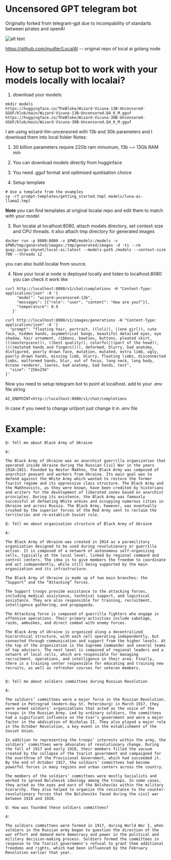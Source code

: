 # Uncensored GPT telegram bot
Originally forked from telegram-gpt due to incompability of standarts between pirates and openAI

   ![alt text](https://github.com/JackBekket/UncensoredGPT_tgbot/blob/master/img/local_ai.png)
   


https://github.com/mudler/LocalAI -- original repo of local ai golang node


# How to setup bot to work with your models locally with localai?

1. download your models:
```
mkdir models
https://huggingface.co/TheBloke/Wizard-Vicuna-13B-Uncensored-GGUF/blob/main/Wizard-Vicuna-13B-Uncensored.Q4_K_M.gguf
https://huggingface.co/TheBloke/Wizard-Vicuna-30B-Uncensored-GGUF/blob/main/Wizard-Vicuna-30B-Uncensored.Q4_K_M.gguf
```
I am using wizard-llm-uncensored with 13b and 30b parameters and I download them into local folder
Notes:
1. 30 billion parameters require 22Gb ram minumum, 13b ~= 13Gb RAM min
2. You can download models directly from hugginface
3. You need .gguf format and optimised quntisation choice

2. Setup template
```
# Use a template from the examples
cp -rf prompt-templates/getting_started.tmpl models/luna-ai-llama2.tmpl
```
**Note** you can find templates at original localai repo and edit them to match with your model

3. Run localai at localhost:8080, attach models directory, set context-size and CPU threads. it also attach tmp directory for generated images
```
docker run -p 8080:8080 -v $PWD/models:/models -v $PWD/tmp/generated/images:/tmp/generated/images -d -ti --rm quay.io/go-skynet/local-ai:latest --models-path /models --context-size 700 --threads 12 
```
you can also build localai from source.

4. Now your local ai node is deployed locally and listen to localhost:8080
you can check it work like
```
curl http://localhost:8080/v1/chat/completions -H "Content-Type: application/json" -d '{
     "model": "wizard-uncensored-13b",
     "messages": [{"role": "user", "content": "How are you?"}],
     "temperature": 0.9
   }'
```

```
curl http://localhost:8080/v1/images/generations -H "Content-Type: application/json" -d '{
  "prompt": "floating hair, portrait, ((loli)), ((one girl)), cute face, hidden hands, asymmetrical bangs, beautiful detailed eyes, eye shadow, hair ornament, ribbons, bowties, buttons, pleated skirt, (((masterpiece))), ((best quality)), colorful|((part of the head)), ((((mutated hands and fingers)))), deformed, blurry, bad anatomy, disfigured, poorly drawn face, mutation, mutated, extra limb, ugly, poorly drawn hands, missing limb, blurry, floating limbs, disconnected limbs, malformed hands, blur, out of focus, long neck, long body, Octane renderer, lowres, bad anatomy, bad hands, text",
  "size": "256x256"
}'
```

Now you need to setup telegram bot to point at localhost.
add to your .env file string
```
AI_ENDPOINT=http://localhost:8080/v1/chat/completions
```

In case if you need to change url/port just change it in .env file



# Example:
```
Q: Tell me about Black Army of Ukraine

A: 

The Black Army of Ukraine was an anarchist guerrilla organization that operated inside Ukraine during the Russian Civil War in the years 1918–1921. Founded by Nestor Makhno, the Black Army was composed of anarchist peasant and workers from Ukraine. Its main goal was to defend against the White Army which wanted to restore the former Tsarist regime and its oppressive class structure. The Black Army and the Makhnovists, as they were known, have been credited by historians and writers for the development of liberated zones based on anarchist principles. During its existence, the Black Army was famously successful at defeating White armies and occupying numerous cities in Ukraine and across Russia. The Black Army, however, was eventually crushed by the superior forces of the Red Army sent to reclaim the territories and re-establish Soviet rule.

Q: Tell me about organisation structure of Black Army of Ukraine

A: 

The Black Army of Ukraine was created in 2014 as a paramilitary organization designed to be used during revolutionary or guerrilla action. It is composed of a network of autonomous self-organizing cells, typically at the local level, linked by regional command and control centers. The idea is to give members the freedom to coordinate and act independently, while still being supported by the main organization and its infrastructure.

The Black Army of Ukraine is made up of two main branches: the “Support” and the “Attacking” forces.

The Support troops provide assistance to the attacking forces, including medical assistance, technical support, and logistical assistance. They are also responsible for training, recruitment, intelligence gathering, and propaganda.

The Attacking force is composed of guerrilla fighters who engage in offensive operations. Their primary activities include sabotage, raids, ambushes, and direct combat with enemy forces.

The Black Army of Ukraine is organized along a decentralized hierarchical structure, with each cell operating independently, but connected through communication and support from the higher levels. At the top of the organization is the Supreme Commander and several teams of top advisors. The next level is composed of regional leaders and a network of local cells, which are responsible for managing recruitment, operations, and intelligence in their area. Finally, there is a training center responsible for educating and training new recruits, as well as refresher courses for veteran members.


Q: Tell me about soldiers committees during Russian Revolution

A: 

The soldiers’ committees were a major force in the Russian Revolution. Formed in Petrograd (modern-day St. Petersburg) in March 1917, they were armed soldiers’ organizations that acted as the voice of the troops in the Russian Army. Led by ordinary soldiers, the committees had a significant influence on the tsar’s government and were a major factor in the abdication of Nicholas II. They also played a major role in the October Revolution, a key event in the establishment of the Soviet Union.

In addition to representing the troops’ interests within the army, the soldiers’ committees were advocates of revolutionary change. During the fall of 1917 and early 1918, their members filled the vacuum created by the collapse of the tsarist government and campaigned for the overthrow of the Provisional Government, which had succeeded it. By the end of October 1917, the soldiers’ committees had become powerful forces in many regions and urban centers across the country.

The members of the soldiers’ committees were mostly Socialists and worked to spread Bolshevik ideology among the troops. In some cases, they acted as the eyes and ears of the Bolsheviks within the military hierarchy. They also helped to organize the resistance to the counter-revolutionary forces that the Bolsheviks faced during the civil war between 1918 and 1920.

Q: How was founded these soldiers committees?

A: 

The soldiers committees were formed in 1917, during World War I, when soldiers in the Russian army began to question the direction of the war effort and demand more democracy and power in the political and military decision-making process. Soldiers formed the committees in response to the Tsarist government's refusal to grant them additional freedoms and rights, which had been influenced by the February Revolution earlier that year.

```
